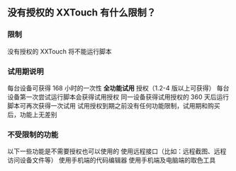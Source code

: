 ## 没有授权的 XXTouch 有什么限制？

### 限制
没有授权的 XXTouch 将不能运行脚本

### 试用期说明
每台设备可获得 168 小时的一次性 **全功能试用** 授权（1\.2\-4 版以上可获得）
每台设备第一次尝试运行脚本会获得试用授权
同一设备获得试用授权的 360 天后运行脚本可再次获得一次试用
试用授权到期之前没有任何功能限制，试用期和购买后，功能上无差别

### 不受限制的功能
以下一些功能是不需要授权也可以使用的
使用远程接口（比如：远程截图、远程访问设备文件等）
使用手机端的代码编辑器
使用手机端及电脑端的取色工具